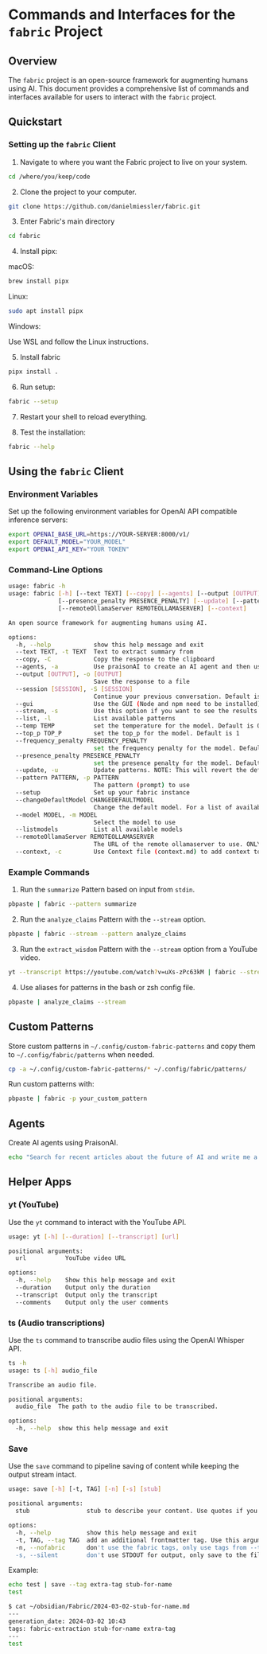 # Commands and Interfaces for the `fabric` Project

## Overview

The `fabric` project is an open-source framework for augmenting humans using AI. This document provides a comprehensive list of commands and interfaces available for users to interact with the `fabric` project.

## Quickstart

### Setting up the `fabric` Client

1. Navigate to where you want the Fabric project to live on your system.

```bash
cd /where/you/keep/code
```

2. Clone the project to your computer.

```bash
git clone https://github.com/danielmiessler/fabric.git
```

3. Enter Fabric's main directory

```bash
cd fabric
```

4. Install pipx:

macOS:

```bash
brew install pipx
```

Linux:

```bash
sudo apt install pipx
```

Windows:

Use WSL and follow the Linux instructions.

5. Install fabric

```bash
pipx install .
```

6. Run setup:

```bash
fabric --setup
```

7. Restart your shell to reload everything.

8. Test the installation:

```bash
fabric --help
```

## Using the `fabric` Client

### Environment Variables

Set up the following environment variables for OpenAI API compatible inference servers:

```bash
export OPENAI_BASE_URL=https://YOUR-SERVER:8000/v1/
export DEFAULT_MODEL="YOUR_MODEL"
export OPENAI_API_KEY="YOUR TOKEN"
```

### Command-Line Options

```bash
usage: fabric -h
usage: fabric [-h] [--text TEXT] [--copy] [--agents] [--output [OUTPUT]] [--session [SESSION]] [--gui] [--stream] [--list] [--temp TEMP] [--top_p TOP_P] [--frequency_penalty FREQUENCY_PENALTY]
              [--presence_penalty PRESENCE_PENALTY] [--update] [--pattern PATTERN] [--setup] [--changeDefaultModel CHANGEDEFAULTMODEL] [--model MODEL] [--listmodels]
              [--remoteOllamaServer REMOTEOLLAMASERVER] [--context]

An open source framework for augmenting humans using AI.

options:
  -h, --help            show this help message and exit
  --text TEXT, -t TEXT  Text to extract summary from
  --copy, -C            Copy the response to the clipboard
  --agents, -a          Use praisonAI to create an AI agent and then use it. ex: 'write me a movie script'
  --output [OUTPUT], -o [OUTPUT]
                        Save the response to a file
  --session [SESSION], -S [SESSION]
                        Continue your previous conversation. Default is your previous conversation
  --gui                 Use the GUI (Node and npm need to be installed)
  --stream, -s          Use this option if you want to see the results in realtime. NOTE: You will not be able to pipe the output into another command.
  --list, -l            List available patterns
  --temp TEMP           set the temperature for the model. Default is 0
  --top_p TOP_P         set the top_p for the model. Default is 1
  --frequency_penalty FREQUENCY_PENALTY
                        set the frequency penalty for the model. Default is 0.1
  --presence_penalty PRESENCE_PENALTY
                        set the presence penalty for the model. Default is 0.1
  --update, -u          Update patterns. NOTE: This will revert the default model to gpt4-turbo. please run --changeDefaultModel to once again set default model
  --pattern PATTERN, -p PATTERN
                        The pattern (prompt) to use
  --setup               Set up your fabric instance
  --changeDefaultModel CHANGEDEFAULTMODEL
                        Change the default model. For a list of available models, use the --listmodels flag.
  --model MODEL, -m MODEL
                        Select the model to use
  --listmodels          List all available models
  --remoteOllamaServer REMOTEOLLAMASERVER
                        The URL of the remote ollamaserver to use. ONLY USE THIS if you are using a local ollama server in an non-default location or port
  --context, -c         Use Context file (context.md) to add context to your pattern
```

### Example Commands

1. Run the `summarize` Pattern based on input from `stdin`.

```bash
pbpaste | fabric --pattern summarize
```

2. Run the `analyze_claims` Pattern with the `--stream` option.

```bash
pbpaste | fabric --stream --pattern analyze_claims
```

3. Run the `extract_wisdom` Pattern with the `--stream` option from a YouTube video.

```bash
yt --transcript https://youtube.com/watch?v=uXs-zPc63kM | fabric --stream --pattern extract_wisdom
```

4. Use aliases for patterns in the bash or zsh config file.

```bash
pbpaste | analyze_claims --stream
```

## Custom Patterns

Store custom patterns in `~/.config/custom-fabric-patterns` and copy them to `~/.config/fabric/patterns` when needed.

```bash
cp -a ~/.config/custom-fabric-patterns/* ~/.config/fabric/patterns/
```

Run custom patterns with:

```bash
pbpaste | fabric -p your_custom_pattern
```

## Agents

Create AI agents using PraisonAI.

```bash
echo "Search for recent articles about the future of AI and write me a 500-word essay on the findings" | fabric --agents
```

## Helper Apps

### yt (YouTube)

Use the `yt` command to interact with the YouTube API.

```bash
usage: yt [-h] [--duration] [--transcript] [url]

positional arguments:
  url           YouTube video URL

options:
  -h, --help    Show this help message and exit
  --duration    Output only the duration
  --transcript  Output only the transcript
  --comments    Output only the user comments
```

### ts (Audio transcriptions)

Use the `ts` command to transcribe audio files using the OpenAI Whisper API.

```bash
ts -h
usage: ts [-h] audio_file

Transcribe an audio file.

positional arguments:
  audio_file  The path to the audio file to be transcribed.

options:
  -h, --help  show this help message and exit
```

### Save

Use the `save` command to pipeline saving of content while keeping the output stream intact.

```bash
usage: save [-h] [-t, TAG] [-n] [-s] [stub]

positional arguments:
  stub                stub to describe your content. Use quotes if you have spaces. Resulting format is YYYY-MM-DD-stub.md by default

options:
  -h, --help          show this help message and exit
  -t, TAG, --tag TAG  add an additional frontmatter tag. Use this argument multiple times for multiple tags
  -n, --nofabric      don't use the fabric tags, only use tags from --tag
  -s, --silent        don't use STDOUT for output, only save to the file
```

Example:

```bash
echo test | save --tag extra-tag stub-for-name
test

$ cat ~/obsidian/Fabric/2024-03-02-stub-for-name.md
---
generation_date: 2024-03-02 10:43
tags: fabric-extraction stub-for-name extra-tag
---
test
```
